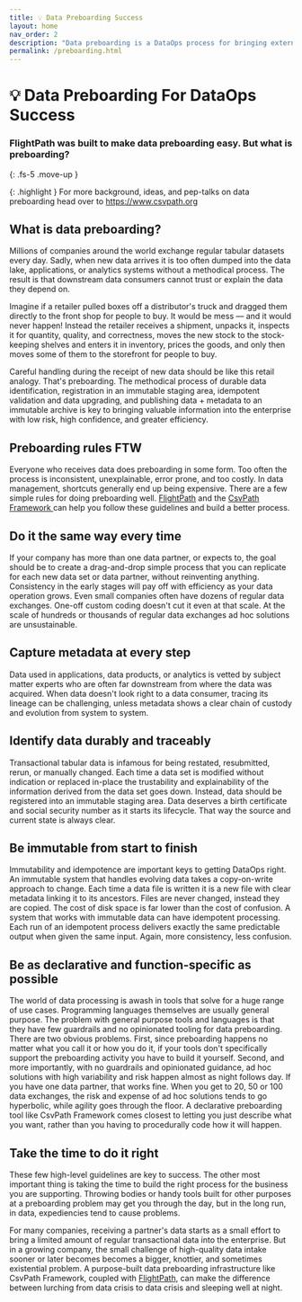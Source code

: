 ```yaml
---
title: 💡 Data Preboarding Success
layout: home
nav_order: 2
description: "Data preboarding is a DataOps process for bringing external tabular datasets into the enterprise and publishing them internally in a reliable way. "
permalink: /preboarding.html
---
```


# 💡 Data Preboarding For DataOps Success

### FlightPath was built to make data preboarding easy. But what is preboarding?
{: .fs-5 .move-up }

{: .highlight }
For more background, ideas, and pep-talks on data preboarding head over to <a href='https://www.csvpath.org'>https://www.csvpath.org <i class="fa fa-external-link" aria-hidden="true" style='vertical-align: super; font-size:13px'></i></a>


## What is data preboarding?

Millions of companies around the world exchange regular tabular datasets every day. Sadly, when new data arrives it is too often dumped into the data lake, applications, or analytics systems without a methodical process. The result is that downstream data consumers cannot trust or explain the data they depend on.

Imagine if a retailer pulled boxes off a distributor's truck and dragged them directly to the front shop for people to buy. It would be mess — and it would never happen! Instead the retailer receives a shipment, unpacks it, inspects it for quantity, quality, and correctness, moves the new stock to the stock-keeping shelves and enters it in inventory, prices the goods, and only then moves some of them to the storefront for people to buy.

Careful handling during the receipt of new data should be like this retail analogy. That's preboarding. The methodical process of durable data identification, registration in an immutable staging area, idempotent validation and data upgrading, and publishing data + metadata to an immutable archive is key to bringing valuable information into the enterprise with low risk, high confidence, and greater efficiency.


## Preboarding rules FTW

Everyone who receives data does preboarding in some form. Too often the process is inconsistent, unexplainable, error prone, and too costly. In data management, shortcuts generally end up being expensive. There are a few simple rules for doing preboarding well. [FlightPath](index.html) and the <a href='https://www.csvpath.org'>CsvPath Framework <i class="fa fa-external-link" aria-hidden="true" style='vertical-align: super; font-size:13px'></i></a>  can help you follow these guidelines and build a better process.

## Do it the same way every time

If your company has more than one data partner, or expects to, the goal should be to create a drag-and-drop simple process that you can replicate for each new data set or data partner, without reinventing anything. Consistency in the early stages will pay off with efficiency as your data operation grows. Even small companies often have dozens of regular data exchanges. One-off custom coding doesn't cut it even at that scale. At the scale of hundreds or thousands of regular data exchanges ad hoc solutions are unsustainable.

## Capture metadata at every step

Data used in applications, data products, or analytics is vetted by subject matter experts who are often far downstream from where the data was acquired. When data doesn't look right to a data consumer, tracing its lineage can be challenging, unless metadata shows a clear chain of custody and evolution from system to system.

## Identify data durably and traceably

Transactional tabular data is infamous for being restated, resubmitted, rerun, or manually changed. Each time a data set is modified without indication or replaced in-place the trustability and explainability of the information derived from the data set goes down. Instead, data should be registered into an immutable staging area. Data deserves a birth certificate and social security number as it starts its lifecycle. That way the source and current state is always clear.

## Be immutable from start to finish

Immutability and idempotence are important keys to getting DataOps right. An immutable system that handles evolving data takes a copy-on-write approach to change. Each time a data file is written it is a new file with clear metadata linking it to its ancestors. Files are never changed, instead they are copied. The cost of disk space is far lower than the cost of confusion. A system that works with immutable data can have idempotent processing. Each run of an idempotent process delivers exactly the same predictable output when given the same input. Again, more consistency, less confusion.

## Be as declarative and function-specific as possible

The world of data processing is awash in tools that solve for a huge range of use cases. Programming languages themselves are usually general purpose. The problem with general purpose tools and languages is that they have few guardrails and no opinionated tooling for data preboarding. There are two obvious problems. First, since preboarding happens no matter what you call it or how you do it, if your tools don't specifically support the preboarding activity you have to build it yourself. Second, and more importantly, with no guardrails and opinionated guidance, ad hoc solutions with high variability and risk happen almost as night follows day. If you have one data partner, that works fine. When you get to 20, 50 or 100 data exchanges, the risk and expense of ad hoc solutions tends to go hyperbolic, while agility goes through the floor. A declarative preboarding tool like CsvPath Framework comes closest to letting you just describe what you want, rather than you having to procedurally code how it will happen.

## Take the time to do it right

These few high-level guidelines are key to success. The other most important thing is taking the time to build the right process for the business you are supporting. Throwing bodies or handy tools built for other purposes at a preboarding problem may get you through the day, but in the long run, in data, expediencies tend to cause problems.

For many companies, receiving a partner's data starts as a small effort to bring a limited amount of regular transactional data into the enterprise. But in a growing company, the small challenge of high-quality data intake sooner or later becomes becomes a bigger, knottier, and sometimes existential problem. A purpose-built data preboarding infrastructure like CsvPath Framework, coupled with [FlightPath](index.html), can make the difference between lurching from data crisis to data crisis and sleeping well at night.


